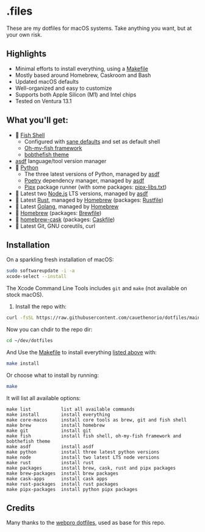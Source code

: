 # .files

These are my dotfiles for macOS systems.
Take anything you want, but at your own risk.

## Highlights

- Minimal efforts to install everything, using a [Makefile](./Makefile)
- Mostly based around Homebrew, Caskroom and Bash
- Updated macOS defaults
- Well-organized and easy to customize
- Supports both Apple Silicon (M1) and Intel chips
- Tested on Ventura 13.1

## What you'll get:

- 🐠 [Fish Shell](https://fishshell.com/)
  - Configured with [sane defaults](./config/fish/.config/fish/config.fish) and set as default shell
  - [Oh-my-fish framework](https://github.com/oh-my-fish/oh-my-fish)
  - [bobthefish theme](https://github.com/oh-my-fish/theme-bobthefish)
- [asdf](https://asdf-vm.com/) language/tool version manager
- 🐍 [Python](https://www.python.org/)
  - The three latest versions of Python, managed by [asdf](https://asdf-vm.com/)
  - [Poetry](https://python-poetry.org/) dependency manager, managed by [asdf](https://asdf-vm.com/)
  - [Pipx](https://github.com/pypa/pipx) package runner (with some packages: [pipx-libs.txt](./install/pipx-libs.txt))
- 🦏 Latest two [Node.js](https://nodejs.org/en/) LTS versions, managed by [asdf](https://asdf-vm.com/)
- 🤘 Latest [Rust](https://www.rust-lang.org/), managed by [Homebrew](https://brew.sh) (packages: [Rustfile](./install/Rustfile))
- 🦄 Latest [Golang](https://go.dev/), managed by [Homebrew](https://brew.sh)
- 🍺 [Homebrew](https://brew.sh) (packages: [Brewfile](./install/Brewfile))
- 📱 [homebrew-cask](https://github.com/Homebrew/homebrew-cask) (packages: [Caskfile](./install/Caskfile))
- 🧩 Latest Git, GNU coreutils, curl

## Installation

On a sparkling fresh installation of macOS:

```bash
sudo softwareupdate -i -a
xcode-select --install
```

The Xcode Command Line Tools includes `git` and `make` (not available on stock macOS).

1. Install the repo with:

```bash
curl -fsSL https://raw.githubusercontent.com/cauethenorio/dotfiles/main/remote-install.sh | bash
```

Now you can chdir to the repo dir:
```bash
cd ~/dev/dotfiles
```

And Use the [Makefile](./Makefile) to install everything [listed above](#packages-overview) with:
```bash
make install
```

Or choose what to install by running:
```bash
make
```

It will list all available options:
```
make list           list all available commands
make install        install everything
make core-macos     install core tools as brew, git and fish shell
make brew           install homebrew
make git            install git
make fish           install fish shell, oh-my-fish framework and bobthefish theme
make asdf           install asdf
make python         install three latest python versions
make node           install two latest LTS node versions
make rust           install rust
make packages       install brew, cask, rust and pipx packages
make brew-packages  install brew packages
make cask-apps      install cask apps
make rust-packages  install rust packages
make pipx-packages  install python pipx packages
```


## Credits

Many thanks to the [webpro dotfiles](https://github.com/webpro/dotfiles), used as base for this repo.
